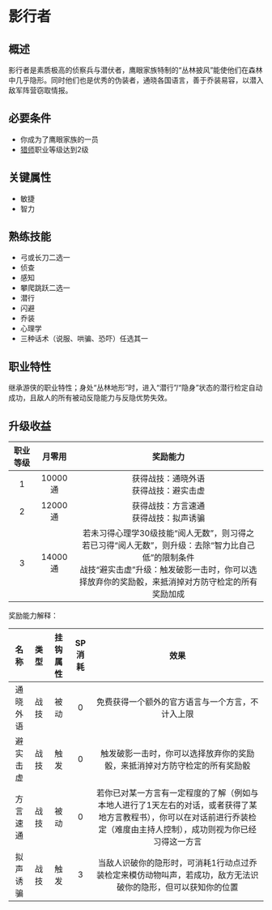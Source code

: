 # 影行者

## 概述

影行者是素质极高的侦察兵与潜伏者，鹰眼家族特制的“丛林披风”能使他们在森林中几乎隐形。同时他们也是优秀的伪装者，通晓各国语言，善于乔装易容，以潜入敌军阵营窃取情报。

## 必要条件

* 你成为了鹰眼家族的一员
* <a href="../huntMaster" target="_blank">猎师</a>职业等级达到2级

## 关键属性

* 敏捷
* 智力

## 熟练技能

* 弓或长刀二选一
* 侦查
* 感知
* 攀爬跳跃二选一
* 潜行
* 闪避
* 乔装
* 心理学
* 三种话术（说服、哄骗、恐吓）任选其一

## 职业特性

继承游侠的职业特性；身处“丛林地形”时，进入“潜行”/“隐身”状态的潜行检定自动成功，且敌人的所有被动反隐能力与反隐优势失效。

## 升级收益

职业等级|月零用|奖励能力
:--:|:--:|:--:
1|10000通|获得战技：通晓外语<br>获得战技：避实击虚
2|12000通|获得战技：方言速通<br>获得战技：拟声诱骗
3|14000通|若未习得心理学30级技能“阅人无数”，则习得之<br>若已习得“阅人无数”，则升级：去除“智力比自己低”的限制条件<br>战技“避实击虚”升级：触发破影一击时，你可以选择放弃你的奖励骰，来抵消掉对方防守检定的所有奖励加成

奖励能力解释：

名称|类型|挂钩属性|SP消耗|效果
:--:|:--:|:--:|:--:|:--:
通晓外语|战技|被动|0|免费获得一个额外的官方语言与一个方言，不计入上限
避实击虚|战技|触发|0|触发破影一击时，你可以选择放弃你的奖励骰，来抵消掉对方防守检定的所有奖励骰
方言速通|战技|被动|0|若你已对某一方言有一定程度的了解（例如与本地人进行了1天左右的对话，或者获得了某地方言教程书），你可以在对话前进行乔装检定（难度由主持人控制），成功则视为你已经习得这一方言
拟声诱骗|战技|触发|3|当敌人识破你的隐形时，可消耗1行动点过乔装检定来模仿动物叫声，若成功，敌方无法识破你的隐形，但可以获知你的位置